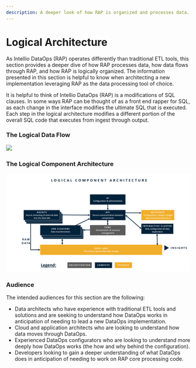 ```yaml
---
description: A deeper look of how RAP is organized and processes data.
---
```


# Logical Architecture

As Intellio DataOps \(RAP\) operates differently than traditional ETL tools, this section provides a deeper dive of how RAP processes data, how data flows through RAP, and how RAP is logically organized.  The information presented in this section is helpful to know when architecting a new implementation leveraging RAP as the data processing tool of choice.

It is helpful to think of Intellio DataOps \(RAP\) is a modifications of SQL clauses. In some ways RAP can be thought of as a front end rapper for SQL, as each change in the interface modifies the ultimate SQL that is executed. Each step in the logical architecture modifies a different portion of the overall SQL code that executes from ingest through output.

### The Logical Data Flow

![](../.gitbook/assets/rap-logical-data-flow-new.png)

### The Logical Component Architecture

![](../.gitbook/assets/logical_architecture.png)

### Audience

The intended audiences for this section are the following:

* Data architects who have experience with traditional ETL tools and solutions and are seeking to understand how DataOps works in anticipation of needing to lead a new DataOps implementation.
* Cloud and application architects who are looking to understand how data moves through DataOps.
* Experienced DataOps configurators who are looking to understand more deeply how DataOps works \(the how and why behind the configuration\).
* Developers looking to gain a deeper understanding of what DataOps does in anticipation of needing to work on RAP core processing code.

